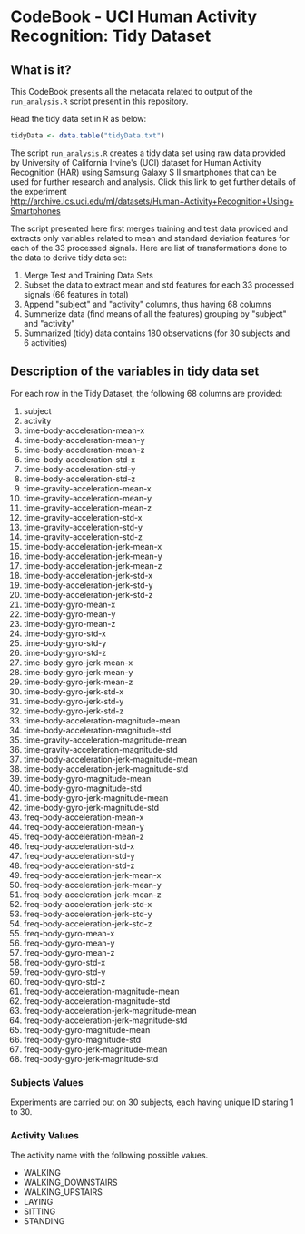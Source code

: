 CodeBook - UCI Human Activity Recognition: Tidy Dataset
=======================================================

## What is it?

This CodeBook presents all the metadata related to output of the `run_analysis.R` script present in this repository. 

Read the tidy data set in R as below:
```R
tidyData <- data.table("tidyData.txt")
```

The script `run_analysis.R` creates a tidy data set using raw data provided by  University of California Irvine's (UCI) dataset for Human Activity Recognition (HAR) using Samsung Galaxy S II smartphones that can be used for further research and analysis. Click this link to get further details of the experiment http://archive.ics.uci.edu/ml/datasets/Human+Activity+Recognition+Using+Smartphones

The script presented here first merges training and test data provided and extracts only variables related to mean and standard deviation features for each of the 33 processed signals. Here are list of transformations done to the data to derive tidy data set:

1. Merge Test and Training Data Sets
2. Subset the data to extract mean and std features for each 33 processed signals (66 features in total)
3. Append "subject" and "activity" columns, thus having 68 columns
4. Summerize data (find means of all the features) grouping by "subject" and "activity"
5. Summarized (tidy) data contains 180 observations (for 30 subjects and 6 activities)

## Description of the variables in tidy data set

For each row in the Tidy Dataset, the following 68 columns are provided:
1. subject
2. activity
3. time-body-acceleration-mean-x
4. time-body-acceleration-mean-y
5. time-body-acceleration-mean-z
6. time-body-acceleration-std-x
7. time-body-acceleration-std-y
8. time-body-acceleration-std-z
9. time-gravity-acceleration-mean-x
10. time-gravity-acceleration-mean-y
11. time-gravity-acceleration-mean-z
12. time-gravity-acceleration-std-x
13. time-gravity-acceleration-std-y
14. time-gravity-acceleration-std-z
15. time-body-acceleration-jerk-mean-x
16. time-body-acceleration-jerk-mean-y
17. time-body-acceleration-jerk-mean-z
18. time-body-acceleration-jerk-std-x
19. time-body-acceleration-jerk-std-y
20. time-body-acceleration-jerk-std-z
21. time-body-gyro-mean-x
22. time-body-gyro-mean-y
23. time-body-gyro-mean-z
24. time-body-gyro-std-x
25. time-body-gyro-std-y
26. time-body-gyro-std-z
27. time-body-gyro-jerk-mean-x
28. time-body-gyro-jerk-mean-y
29. time-body-gyro-jerk-mean-z
30. time-body-gyro-jerk-std-x
31. time-body-gyro-jerk-std-y
32. time-body-gyro-jerk-std-z
33. time-body-acceleration-magnitude-mean
34. time-body-acceleration-magnitude-std
35. time-gravity-acceleration-magnitude-mean
36. time-gravity-acceleration-magnitude-std
37. time-body-acceleration-jerk-magnitude-mean
38. time-body-acceleration-jerk-magnitude-std
39. time-body-gyro-magnitude-mean
40. time-body-gyro-magnitude-std
41. time-body-gyro-jerk-magnitude-mean
42. time-body-gyro-jerk-magnitude-std
43. freq-body-acceleration-mean-x
44. freq-body-acceleration-mean-y
45. freq-body-acceleration-mean-z
46. freq-body-acceleration-std-x
47. freq-body-acceleration-std-y
48. freq-body-acceleration-std-z
49. freq-body-acceleration-jerk-mean-x
50. freq-body-acceleration-jerk-mean-y
51. freq-body-acceleration-jerk-mean-z
52. freq-body-acceleration-jerk-std-x
53. freq-body-acceleration-jerk-std-y
54. freq-body-acceleration-jerk-std-z
55. freq-body-gyro-mean-x
56. freq-body-gyro-mean-y
57. freq-body-gyro-mean-z
58. freq-body-gyro-std-x
59. freq-body-gyro-std-y
60. freq-body-gyro-std-z
61. freq-body-acceleration-magnitude-mean
62. freq-body-acceleration-magnitude-std
63. freq-body-acceleration-jerk-magnitude-mean
64. freq-body-acceleration-jerk-magnitude-std
65. freq-body-gyro-magnitude-mean
66. freq-body-gyro-magnitude-std
67. freq-body-gyro-jerk-magnitude-mean
68. freq-body-gyro-jerk-magnitude-std


### Subjects Values

Experiments are carried out on 30 subjects, each having unique ID staring 1 to 30. 

### Activity Values

The activity name with the following possible values.
- WALKING
- WALKING_DOWNSTAIRS
- WALKING_UPSTAIRS
- LAYING
- SITTING
- STANDING

